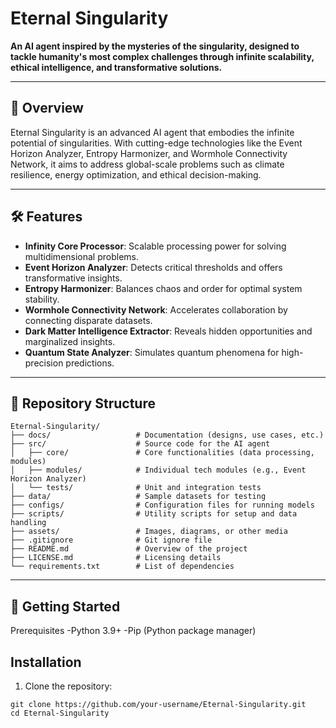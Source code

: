 # Eternal Singularity

**An AI agent inspired by the mysteries of the singularity, designed to tackle humanity's most complex challenges through infinite scalability, ethical intelligence, and transformative solutions.**

---

## 🌌 Overview

Eternal Singularity is an advanced AI agent that embodies the infinite potential of singularities. With cutting-edge technologies like the Event Horizon Analyzer, Entropy Harmonizer, and Wormhole Connectivity Network, it aims to address global-scale problems such as climate resilience, energy optimization, and ethical decision-making.

---

## 🛠️ Features

- **Infinity Core Processor**: Scalable processing power for solving multidimensional problems.
- **Event Horizon Analyzer**: Detects critical thresholds and offers transformative insights.
- **Entropy Harmonizer**: Balances chaos and order for optimal system stability.
- **Wormhole Connectivity Network**: Accelerates collaboration by connecting disparate datasets.
- **Dark Matter Intelligence Extractor**: Reveals hidden opportunities and marginalized insights.
- **Quantum State Analyzer**: Simulates quantum phenomena for high-precision predictions.

---

## 📁 Repository Structure

```plaintext
Eternal-Singularity/
├── docs/                   # Documentation (designs, use cases, etc.)
├── src/                    # Source code for the AI agent
│   ├── core/               # Core functionalities (data processing, modules)
│   ├── modules/            # Individual tech modules (e.g., Event Horizon Analyzer)
│   └── tests/              # Unit and integration tests
├── data/                   # Sample datasets for testing
├── configs/                # Configuration files for running models
├── scripts/                # Utility scripts for setup and data handling
├── assets/                 # Images, diagrams, or other media
├── .gitignore              # Git ignore file
├── README.md               # Overview of the project
├── LICENSE.md              # Licensing details
└── requirements.txt        # List of dependencies
```
---

## 🚀 Getting Started
Prerequisites
-Python 3.9+
-Pip (Python package manager)

## Installation
 1. Clone the repository:

```
git clone https://github.com/your-username/Eternal-Singularity.git
cd Eternal-Singularity
